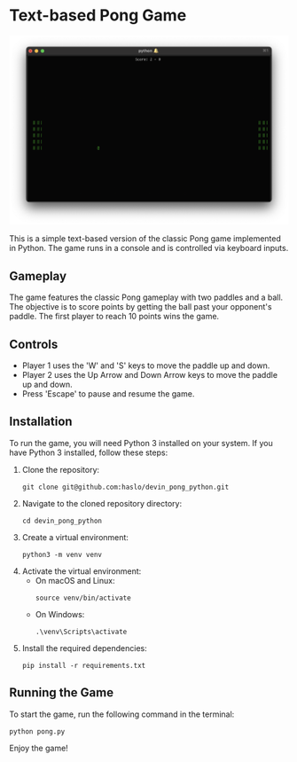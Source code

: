 # Text-based Pong Game

![Pong](pong.png)

This is a simple text-based version of the classic Pong game implemented in Python. The game runs in a console and is controlled via keyboard inputs.

## Gameplay

The game features the classic Pong gameplay with two paddles and a ball. The objective is to score points by getting the ball past your opponent's paddle. The first player to reach 10 points wins the game.

## Controls

- Player 1 uses the 'W' and 'S' keys to move the paddle up and down.
- Player 2 uses the Up Arrow and Down Arrow keys to move the paddle up and down.
- Press 'Escape' to pause and resume the game.

## Installation

To run the game, you will need Python 3 installed on your system. If you have Python 3 installed, follow these steps:

1. Clone the repository:
   ```
   git clone git@github.com:haslo/devin_pong_python.git
   ```
2. Navigate to the cloned repository directory:
   ```
   cd devin_pong_python
   ```
3. Create a virtual environment:
   ```
   python3 -m venv venv
   ```
4. Activate the virtual environment:
   - On macOS and Linux:
     ```
     source venv/bin/activate
     ```
   - On Windows:
     ```
     .\venv\Scripts\activate
     ```
5. Install the required dependencies:
   ```
   pip install -r requirements.txt
   ```

## Running the Game

To start the game, run the following command in the terminal:

```
python pong.py
```

Enjoy the game!
